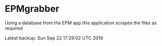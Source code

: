 # EPMgrabber
Using a database from the EPM app this application scrapes the files as required


Latest backup: Sun Sep 22 17:29:02 UTC 2019

